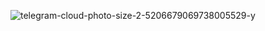 ![telegram-cloud-photo-size-2-5206679069738005529-y](https://github.com/user-attachments/assets/b541ee8d-5e49-4486-925d-54e2792db2e7)
